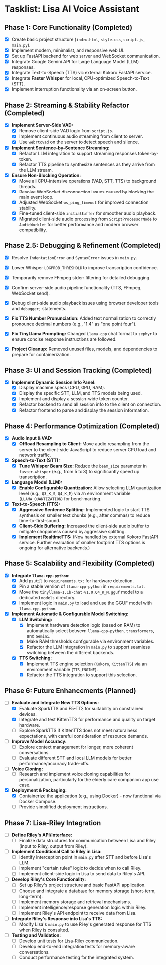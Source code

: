 # Tasklist: Lisa AI Voice Assistant

## Phase 1: Core Functionality (Completed)

*   [x] Create basic project structure (`index.html`, `style.css`, `script.js`, `main.py`).
*   [x] Implement modern, minimalist, and responsive web UI.
*   [x] Set up FastAPI backend for web server and WebSocket communication.
*   [x] Integrate Google Gemini API for Large Language Model (LLM) responses.
*   [x] Integrate Text-to-Speech (TTS) via external Kokoro FastAPI service.
*   [x] Integrate **Faster Whisper** for local, CPU-optimized Speech-to-Text (STT).
*   [x] Implement interruption functionality via an on-screen button.

## Phase 2: Streaming & Stability Refactor (Completed)

*   [x] **Implement Server-Side VAD:**
    *   [x] Remove client-side VAD logic from `script.js`.
    *   [x] Implement continuous audio streaming from client to server.
    *   [x] Use `webrtcvad` on the server to detect speech and silence.
*   [x] **Implement Sentence-by-Sentence Streaming:**
    *   [x] Refactor LLM integration to support streaming responses token-by-token.
    *   [x] Refactor TTS pipeline to synthesize sentences as they arrive from the LLM stream.
*   [x] **Ensure Non-Blocking Operation:**
    *   [x] Move all CPU-intensive operations (VAD, STT, TTS) to background threads.
    *   [x] Resolve WebSocket disconnection issues caused by blocking the main event loop.
    *   [x] Adjusted WebSocket `ws_ping_timeout` for improved connection stability.
    *   [x] Fine-tuned client-side `initialBuffer` for smoother audio playback.
    *   [x] Migrated client-side audio processing from `ScriptProcessorNode` to `AudioWorklet` for better performance and modern browser compatibility.

## Phase 2.5: Debugging & Refinement (Completed)
*   [x] Resolve `IndentationError` and `SyntaxError` issues in `main.py`.

*   [x] Lower Whisper `LOGPROB_THRESHOLD` to improve transcription confidence.
*   [x] Temporarily remove FFmpeg stderr filtering for detailed debugging.
*   [x] Confirm server-side audio pipeline functionality (TTS, FFmpeg, WebSocket send).
*   [x] Debug client-side audio playback issues using browser developer tools and `debugger;` statements.
*   [x] **Fix TTS Number Pronunciation:** Added text normalization to correctly pronounce decimal numbers (e.g., "1.4" as "one point four").
*   [x] **Fix TinyLlama Prompting:** Changed `Llama.cpp` chat format to `zephyr` to ensure concise response instructions are followed.
*   [x] **Project Cleanup:** Removed unused files, models, and dependencies to prepare for containerization.

## Phase 3: UI and Session Tracking (Completed)
*   [x] **Implement Dynamic Session Info Panel:**
    *   [x] Display machine specs (CPU, GPU, RAM).
    *   [x] Display the specific STT, LLM, and TTS models being used.
    *   [x] Implement and display a session-wide token counter.
    *   [x] Refactor backend to send all session info to the client on connection.
    *   [x] Refactor frontend to parse and display the session information.

## Phase 4: Performance Optimization (Completed)

*   [x] **Audio Input & VAD:**
    *   [x] **Offload Resampling to Client:** Move audio resampling from the server to the client-side JavaScript to reduce server CPU load and network traffic.
*   [x] **Speech-to-Text (STT):**
    *   [x] **Tune Whisper Beam Size:** Reduce the `beam_size` parameter in `faster-whisper` (e.g., from 5 to 3) to significantly speed up transcription.
*   [x] **Language Model (LLM):**
    *   [x] **Enable Configurable Quantization:** Allow selecting LLM quantization level (e.g., `Q3_K_S`, `Q4_K_M`) via an environment variable (`LLAMA_QUANTIZATION`) for benchmarking.
*   [x] **Text-to-Speech (TTS):**
    *   [x] **Aggressive Sentence Splitting:** Implemented logic to start TTS synthesis on smaller text chunks (e.g., after commas) to reduce time-to-first-sound.
    *   [x] **Client-Side Buffering:** Increased the client-side audio buffer to mitigate choppiness caused by aggressive splitting.
    *   [x] **Implement RealtimeTTS:** (Now handled by external Kokoro FastAPI service. Further evaluation of smaller footprint TTS options is ongoing for alternative backends.)

## Phase 5: Scalability and Flexibility (Completed)

*   [x] **Integrate `llama-cpp-python`:**
    *   [x] Add `psutil` to `requirements.txt` for hardware detection.
    *   [x] Pin a stable version of `llama-cpp-python` in `requirements.txt`.
    *   [x] Move the `tinyllama-1.1b-chat-v1.0.Q4_K_M.gguf` model to a dedicated `models` directory.
    *   [x] Implement logic in `main.py` to load and use the GGUF model with `llama-cpp-python`.
*   [x] **Implement Automatic & Configurable Model Switching:**
    *   [x] **LLM Switching:**
        *   [x] Implement hardware detection logic (based on RAM) to automatically select between `llama-cpp-python`, `transformers`, and `Gemini`.
        *   [x] Make RAM thresholds configurable via environment variables.
        *   [x] Refactor the LLM integration in `main.py` to support seamless switching between the different backends.
    *   [x] **TTS Switching:**
        *   [x] Implement TTS engine selection (`Kokoro`, `KittenTTS`) via an environment variable (`TTS_ENGINE`).
        *   [x] Refactor the TTS integration to support this selection.

## Phase 6: Future Enhancements (Planned)

*   [ ] **Evaluate and Integrate New TTS Options:**
    *   [x] Evaluate SparkTTS and F5-TTS for suitability on constrained devices.
    *   [x] Integrate and test KittenTTS for performance and quality on target hardware.
    *   [ ] Explore SparkTTS if KittenTTS does not meet naturalness expectations, with careful consideration of resource demands.
*   [ ] **Improve Model Accuracy:**
    *   [ ] Explore context management for longer, more coherent conversations.
    *   [ ] Evaluate different STT and local LLM models for better performance/accuracy trade-offs.
*   [ ] **Voice Cloning:**
    *   [ ] Research and implement voice cloning capabilities for personalization, particularly for the elderly care companion app use case.
*   [x] **Deployment & Packaging:**
    *   [x] Containerize the application (e.g., using Docker) - now functional via Docker Compose.
    *   [ ] Provide simplified deployment instructions.

## Phase 7: Lisa-Riley Integration

*   [ ] **Define Riley's API/Interface:**
    *   [ ] Finalize data structures for communication between Lisa and Riley (input to Riley, output from Riley).
*   [ ] **Implement Conditional Call to Riley in Lisa:**
    *   [ ] Identify interception point in `main.py` after STT and before Lisa's LLM.
    *   [ ] Implement "certain rules" logic to decide when to call Riley.
    *   [ ] Implement client-side logic in Lisa to send data to Riley's API.
*   [ ] **Develop Riley's Core Functionality:**
    *   [ ] Set up Riley's project structure and basic FastAPI application.
    *   [ ] Choose and integrate a database for memory storage (short-term, long-term).
    *   [ ] Implement memory storage and retrieval mechanisms.
    *   [ ] Implement intelligence/response generation logic within Riley.
    *   [ ] Implement Riley's API endpoint to receive data from Lisa.
*   [ ] **Integrate Riley's Response into Lisa's TTS:**
    *   [ ] Modify Lisa's `main.py` to use Riley's generated response for TTS when Riley is consulted.
*   [ ] **Testing and Validation:**
    *   [ ] Develop unit tests for Lisa-Riley communication.
    *   [ ] Develop end-to-end integration tests for memory-aware conversations.
    *   [ ] Conduct performance testing for the integrated system.